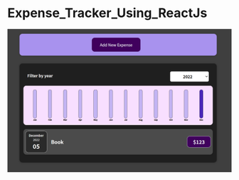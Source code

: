 # Expense_Tracker_Using_ReactJs
![Expense Tracker](https://github.com/EphriamHab/Expense_Tracker_Using_ReactJs/blob/main/expense.png "Put your Expense!")
